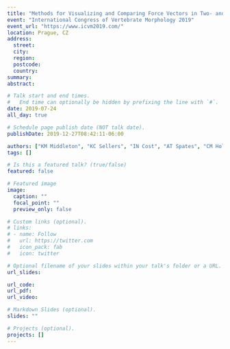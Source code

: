 ```yaml
---
title: "Methods for Visualizing and Comparing Force Vectors in Two- and Three-Dimensions, with Applications for Vertebrate Feeding and Locomotion"
event: "International Congress of Vertebrate Morphology 2019"
event_url: "https://www.icvm2019.com/"
location: Prague, CZ
address:
  street:
  city:
  region:
  postcode:
  country:
summary:
abstract:

# Talk start and end times.
#   End time can optionally be hidden by prefixing the line with `#`.
date: 2019-07-24
all_day: true

# Schedule page publish date (NOT talk date).
publishDate: 2019-12-27T08:42:11-06:00

authors: ["KM Middleton", "KC Sellers", "IN Cost", "AT Spates", "CM Holliday"]
tags: []

# Is this a featured talk? (true/false)
featured: false

# Featured image
image:
  caption: ""
  focal_point: ""
  preview_only: false

# Custom links (optional).
# links:
# - name: Follow
#   url: https://twitter.com
#   icon_pack: fab
#   icon: twitter

# Optional filename of your slides within your talk's folder or a URL.
url_slides:

url_code:
url_pdf:
url_video:

# Markdown Slides (optional).
slides: ""

# Projects (optional).
projects: []
---
```

